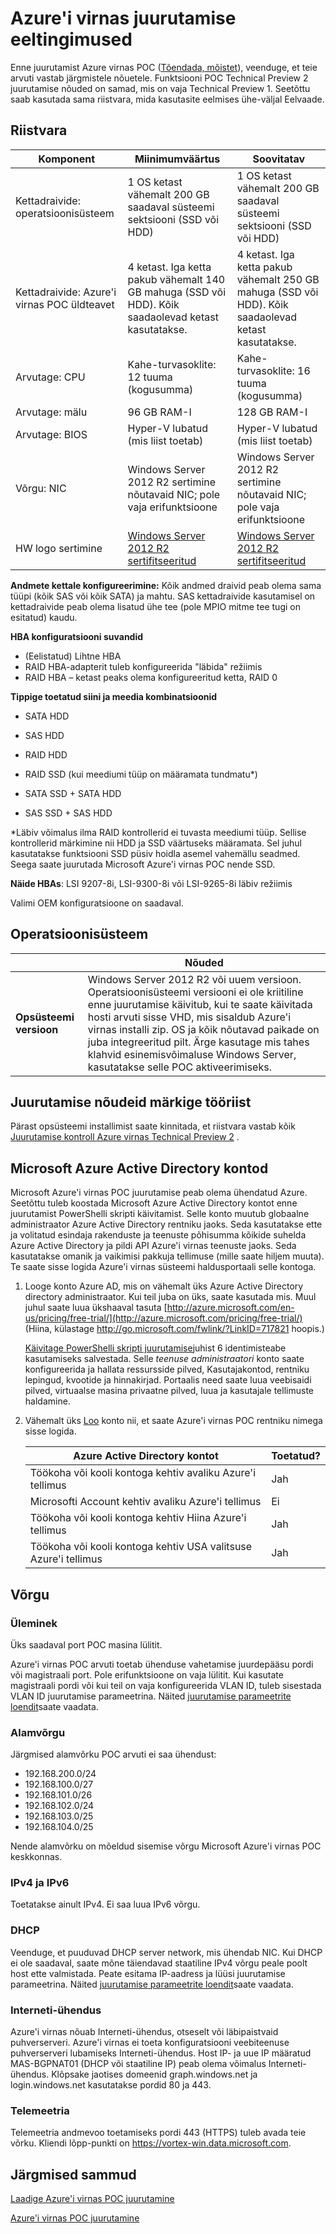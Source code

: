 <properties
    pageTitle="Enne juurutamist Azure virnas POC | Microsoft Azure'i"
    description="Saate vaadata Azure'i virnas POC (teenuse administraator) keskkonna ja riistvara."
    services="azure-stack"
    documentationCenter=""
    authors="ErikjeMS"
    manager="byronr"
    editor=""/>

<tags
    ms.service="azure-stack"
    ms.workload="na"
    ms.tgt_pltfrm="na"
    ms.devlang="na"
    ms.topic="get-started-article"
    ms.date="10/12/2016"
    ms.author="erikje"/>

# <a name="azure-stack-deployment-prerequisites"></a>Azure'i virnas juurutamise eeltingimused

Enne juurutamist Azure virnas POC ([Tõendada, mõistet](azure-stack-poc.md)), veenduge, et teie arvuti vastab järgmistele nõuetele.
Funktsiooni POC Technical Preview 2 juurutamise nõuded on samad, mis on vaja Technical Preview 1. Seetõttu saab kasutada sama riistvara, mida kasutasite eelmises ühe-väljal Eelvaade.

## <a name="hardware"></a>Riistvara

| Komponent | Miinimumväärtus  | Soovitatav |
|---|---|---|
| Kettadraivide: operatsioonisüsteem | 1 OS ketast vähemalt 200 GB saadaval süsteemi sektsiooni (SSD või HDD) | 1 OS ketast vähemalt 200 GB saadaval süsteemi sektsiooni (SSD või HDD) |
| Kettadraivide: Azure'i virnas POC üldteavet | 4 ketast. Iga ketta pakub vähemalt 140 GB mahuga (SSD või HDD). Kõik saadaolevad ketast kasutatakse. | 4 ketast. Iga ketta pakub vähemalt 250 GB mahuga (SSD või HDD). Kõik saadaolevad ketast kasutatakse.|
| Arvutage: CPU | Kahe-turvasoklite: 12 tuuma (kogusumma)  | Kahe-turvasoklite: 16 tuuma (kogusumma) |
| Arvutage: mälu | 96 GB RAM-I  | 128 GB RAM-I |
| Arvutage: BIOS | Hyper-V lubatud (mis liist toetab)  | Hyper-V lubatud (mis liist toetab) |
| Võrgu: NIC | Windows Server 2012 R2 sertimine nõutavaid NIC; pole vaja erifunktsioone | Windows Server 2012 R2 sertimine nõutavaid NIC; pole vaja erifunktsioone |
| HW logo sertimine | [Windows Server 2012 R2 sertifitseeritud](http://windowsservercatalog.com/results.aspx?&chtext=&cstext=&csttext=&chbtext=&bCatID=1333&cpID=0&avc=79&ava=0&avq=0&OR=1&PGS=25&ready=0) |[Windows Server 2012 R2 sertifitseeritud](http://windowsservercatalog.com/results.aspx?&chtext=&cstext=&csttext=&chbtext=&bCatID=1333&cpID=0&avc=79&ava=0&avq=0&OR=1&PGS=25&ready=0)|

**Andmete kettale konfigureerimine:** Kõik andmed draivid peab olema sama tüüpi (kõik SAS või kõik SATA) ja mahtu. SAS kettadraivide kasutamisel on kettadraivide peab olema lisatud ühe tee (pole MPIO mitme tee tugi on esitatud) kaudu.

**HBA konfiguratsiooni suvandid**
 
- (Eelistatud) Lihtne HBA
- RAID HBA-adapterit tuleb konfigureerida "läbida" režiimis
- RAID HBA – ketast peaks olema konfigureeritud ketta, RAID 0

**Tippige toetatud siini ja meedia kombinatsioonid**

-   SATA HDD

-   SAS HDD

-   RAID HDD

-   RAID SSD (kui meediumi tüüp on määramata tundmatu\*)

-   SATA SSD + SATA HDD

-   SAS SSD + SAS HDD

\*Läbiv võimalus ilma RAID kontrollerid ei tuvasta meediumi tüüp. Sellise kontrollerid märkimine nii HDD ja SSD väärtuseks määramata. Sel juhul kasutatakse funktsiooni SSD püsiv hoidla asemel vahemällu seadmed. Seega saate juurutada Microsoft Azure'i virnas POC nende SSD.

**Näide HBAs**: LSI 9207-8i, LSI-9300-8i või LSI-9265-8i läbiv režiimis

Valimi OEM konfiguratsioone on saadaval.

## <a name="operating-system"></a>Operatsioonisüsteem

| | **Nõuded**  |
|---|---|
| **Opsüsteemi versioon** | Windows Server 2012 R2 või uuem versioon. Operatsioonisüsteemi versiooni ei ole kriitiline enne juurutamise käivitub, kui te saate käivitada hosti arvuti sisse VHD, mis sisaldub Azure'i virnas installi zip. OS ja kõik nõutavad paikade on juba integreeritud pilt. Ärge kasutage mis tahes klahvid esinemisvõimaluse Windows Server, kasutatakse selle POC aktiveerimiseks.|

## <a name="deployment-requirements-check-tool"></a>Juurutamise nõudeid märkige tööriist

Pärast opsüsteemi installimist saate kinnitada, et riistvara vastab kõik [Juurutamise kontroll Azure virnas Technical Preview 2](https://gallery.technet.microsoft.com/Deployment-Checker-for-50e0f51b) .



## <a name="microsoft-azure-active-directory-accounts"></a>Microsoft Azure Active Directory kontod

Microsoft Azure'i virnas POC juurutamise peab olema ühendatud Azure. Seetõttu tuleb koostada Microsoft Azure Active Directory kontot enne juurutamist PowerShelli skripti käivitamist. Selle konto muutub globaalne administraator Azure Active Directory rentniku jaoks. Seda kasutatakse ette ja volitatud esindaja rakenduste ja teenuste põhisumma kõikide suhelda Azure Active Directory ja pildi API Azure'i virnas teenuste jaoks. Seda kasutatakse omanik ja vaikimisi pakkuja tellimuse (mille saate hiljem muuta). Te saate sisse logida Azure'i virnas süsteemi haldusportaali selle kontoga.

1. Looge konto Azure AD, mis on vähemalt üks Azure Active Directory directory administraator. Kui teil juba on üks, saate kasutada mis. Muul juhul saate luua ükshaaval tasuta [http://azure.microsoft.com/en-us/pricing/free-trial/](http://azure.microsoft.com/pricing/free-trial/) (Hiina, külastage <http://go.microsoft.com/fwlink/?LinkID=717821> hoopis.)

    [Käivitage PowerShelli skripti juurutamise](azure-stack-run-powershell-script.md#run-the-powershell-deployment-script)juhist 6 identimisteabe kasutamiseks salvestada. Selle *teenuse administraatori* konto saate konfigureerida ja hallata ressursside pilved, Kasutajakontod, rentniku lepingud, kvootide ja hinnakirjad. Portaalis need saate luua veebisaidi pilved, virtuaalse masina privaatne pilved, luua ja kasutajale tellimuste haldamine.

2. Vähemalt üks [Loo](azure-stack-add-new-user-aad.md) konto nii, et saate Azure'i virnas POC rentniku nimega sisse logida.

  	| **Azure Active Directory kontot**  | **Toetatud?** |
  	|---|---| 
  	| Töökoha või kooli kontoga kehtiv avaliku Azure'i tellimus  | Jah |
  	| Microsofti Account kehtiv avaliku Azure'i tellimus  | Ei |
  	| Töökoha või kooli kontoga kehtiv Hiina Azure'i tellimus  | Jah |
  	| Töökoha või kooli kontoga kehtiv USA valitsuse Azure'i tellimus  | Jah |


## <a name="network"></a>Võrgu

### <a name="switch"></a>Üleminek

Üks saadaval port POC masina lülitit.  

Azure'i virnas POC arvuti toetab ühenduse vahetamise juurdepääsu pordi või magistraali port. Pole erifunktsioone on vaja lülitit. Kui kasutate magistraali pordi või kui teil on vaja konfigureerida VLAN ID, tuleb sisestada VLAN ID juurutamise parameetrina. Näited [juurutamise parameetrite loendit](azure-stack-run-powershell-script.md)saate vaadata.

### <a name="subnet"></a>Alamvõrgu

Järgmised alamvõrku POC arvuti ei saa ühendust:
- 192.168.200.0/24
- 192.168.100.0/27
- 192.168.101.0/26
- 192.168.102.0/24
- 192.168.103.0/25
- 192.168.104.0/25

Nende alamvõrku on mõeldud sisemise võrgu Microsoft Azure'i virnas POC keskkonnas.

### <a name="ipv4ipv6"></a>IPv4 ja IPv6

Toetatakse ainult IPv4. Ei saa luua IPv6 võrgu.

### <a name="dhcp"></a>DHCP

Veenduge, et puuduvad DHCP server network, mis ühendab NIC. Kui DHCP ei ole saadaval, saate mõne täiendavad staatiline IPv4 võrgu peale poolt host ette valmistada. Peate esitama IP-aadress ja lüüsi juurutamise parameetrina. Näited [juurutamise parameetrite loendit](azure-stack-run-powershell-script.md)saate vaadata.

### <a name="internet-access"></a>Interneti-ühendus

Azure'i virnas nõuab Interneti-ühendus, otseselt või läbipaistvaid puhverserveri. Azure'i virnas ei toeta konfiguratsiooni veebiteenuse puhverserveri lubamiseks Interneti-ühendus. Host IP- ja uue IP määratud MAS-BGPNAT01 (DHCP või staatiline IP) peab olema võimalus Interneti-ühendus. Klõpsake jaotises domeenid graph.windows.net ja login.windows.net kasutatakse pordid 80 ja 443.

### <a name="telemetry"></a>Telemeetria

Telemeetria andmevoo toetamiseks pordi 443 (HTTPS) tuleb avada teie võrku. Kliendi lõpp-punkti on https://vortex-win.data.microsoft.com.


## <a name="next-steps"></a>Järgmised sammud

[Laadige Azure'i virnas POC juurutamine](https://azure.microsoft.com/overview/azure-stack/try/?v=try)

[Azure'i virnas POC juurutamine](azure-stack-run-powershell-script.md)
